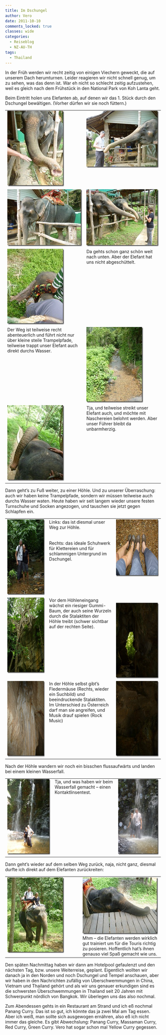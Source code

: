 ```yaml
---
title: Im Dschungel
author: Vero
date: 2011-10-10
comments_locked: true
classes: wide
categories:
  - Reiseblog
  - NZ-AU-TH
tags:
  - Thailand
---
```


In der Früh werden wir recht zeitig von einigen Viechern geweckt, die auf unserem Dach herumturnen. Leider reagieren wir nicht schnell genug, um zu sehen, was das denn ist. War eh nicht so schlecht zeitig aufzustehen, weil es gleich nach dem Frühstück in den National Park von Koh Lanta geht.

Beim Eintritt holen uns Elefanten ab, auf denen wir das 1. Stück durch den Dschungel bewältigen. (Vorher dürfen wir sie noch füttern.)

<table border="0" cellspacing="0" cellpadding="2" width="497"><tbody>
<tr>
    <td valign="top" width="252"><a href="/assets/images/2011/10/P1000091.jpg"><img src="/assets/images/2011/10/P1000091_thumb.jpg" width="184" height="244" alt="P1000091" border="0" /></a></td>
    <td valign="top" width="243"><a href="/assets/images/2011/10/P1000094.jpg"><img src="/assets/images/2011/10/P1000094_thumb.jpg" width="244" height="184" alt="P1000094" border="0" /></a></td>
</tr>
<tr>
    <td valign="top" width="252"><a href="/assets/images/2011/10/P1000095.jpg"><img src="/assets/images/2011/10/P1000095_thumb.jpg" width="244" height="184" alt="P1000095" border="0" /></a></td>
    <td valign="top" width="243"><a href="/assets/images/2011/10/P1000099.jpg"><img src="/assets/images/2011/10/P1000099_thumb.jpg" width="244" height="184" alt="P1000099" border="0" /></a></td>
</tr>
<tr>
    <td valign="top" width="252"><a href="/assets/images/2011/10/P1000103.jpg"><img src="/assets/images/2011/10/P1000103_thumb.jpg" width="184" height="244" alt="P1000103" border="0" /></a></td>
    <td valign="top" width="243">Da gehts schon ganz schön weit nach unten. Aber der Elefant hat uns nicht abgeschüttelt.</td>
</tr>
<tr>
    <td valign="top" width="252">Der Weg ist teilweise recht abenteuerlich und führt nicht nur über kleine steile Trampelpfade, teilweise trappt unser Elefant auch direkt durchs Wasser. </td>
    <td valign="top" width="243"><a href="/assets/images/2011/10/P1000110.jpg"><img src="/assets/images/2011/10/P1000110_thumb.jpg" width="184" height="244" alt="P1000110" border="0" /></a></td>
</tr>
<tr>
    <td valign="top" width="252"><a href="/assets/images/2011/10/P1000116.jpg"><img src="/assets/images/2011/10/P1000116_thumb.jpg" width="184" height="244" alt="P1000116" border="0" /></a></td>
    <td valign="top" width="243">Tja, und teilweise streikt unser Elefant auch, und möchte mit Naschereien belohnt werden. Aber unser Führer bleibt da unbarmherzig.</td>
</tr>
</tbody></table>

Dann geht’s zu Fuß weiter, zu einer Höhle. Und zu unserer Überraschung: auch wir haben keine Trampelpfade, sondern wir müssen teilweise auch durchs Wasser waten. Heute haben wir seit langem wieder unsere festen Turnschuhe und Socken angezogen, und tauschen sie jetzt gegen Schlapfen ein.

<table border="0" cellspacing="0" cellpadding="2" width="601"><tbody>
<tr>
    <td valign="top" width="185"><a href="/assets/images/2011/10/P1000130.jpg"><img src="/assets/images/2011/10/P1000130_thumb.jpg" width="184" height="244" alt="P1000130" border="0" /></a></td>
    <td valign="top" width="253">
      Links: das ist diesmal unser Weg zur Höhle.<br /><br /><br />
      Rechts: das ideale Schuhwerk für Klettereien und für schlammigen Untergrund im Dschungel. </td>
    <td valign="top" width="161"><a href="/assets/images/2011/10/P1000152.jpg"><img src="/assets/images/2011/10/P1000152_thumb.jpg" width="244" height="184" alt="P1000152" border="0" /></a></td>
</tr>
<tr>
    <td valign="top" width="185"><a href="/assets/images/2011/10/P1000132.jpg"><img src="/assets/images/2011/10/P1000132_thumb.jpg" width="184" height="244" alt="P1000132" border="0" /></a></td>
    <td valign="top" width="253">Vor dem Höhleneingang wächst ein riesiger Gummi-Baum, der auch seine Wurzeln durch die Stalaktiten der Höhle treibt (schwer sichtbar auf der rechten Seite).</td>
    <td valign="top" width="210"><br /><a href="/assets/images/2011/10/P1000137.jpg"><img src="/assets/images/2011/10/P1000137_thumb.jpg" width="184" height="244" alt="P1000137" border="0" /></a></td>
</tr>
<tr>
    <td valign="top" width="185"><a href="/assets/images/2011/10/P1000141.jpg"><img src="/assets/images/2011/10/P1000141_thumb.jpg" width="184" height="244" alt="P1000141" border="0" /></a></td>
    <td valign="top" width="253">In der Höhle selbst gibt’s Fledermäuse (Rechts, wieder ein Suchbild) und beeindruckende Stalaktiten. Im Unterschied zu Österreich darf man sie angreifen, und Musik drauf spielen (Rock Music)</td>
    <td valign="top" width="210"><a href="/assets/images/2011/10/P1000134.jpg"><img src="/assets/images/2011/10/P1000134_thumb.jpg" width="184" height="244" alt="P1000134" border="0" /></a></td>
</tr>
</tbody></table>

Nach der Höhle wandern wir noch ein bisschen flussaufwärts und landen bei einem kleinen Wasserfall.

<table border="0" cellspacing="0" cellpadding="2" width="612"><tbody>
<tr>
    <td valign="top" width="199"><a href="/assets/images/2011/10/P1000146.jpg"><img src="/assets/images/2011/10/P1000146_thumb.jpg" width="184" height="244" alt="P1000146" border="0" /></a></td>
    <td valign="top" width="224">Tja, und was haben wir beim Wasserfall gemacht – einen Kontaktlinsentest.</td>
    <td valign="top" width="187"><a href="/assets/images/2011/10/P1000150.jpg"><img src="/assets/images/2011/10/P1000150_thumb.jpg" width="184" height="244" alt="P1000150" border="0" /></a></td>
</tr>
</tbody></table>

Dann geht’s wieder auf dem selben Weg zurück, naja, nicht ganz, diesmal durfte ich direkt auf dem Elefanten zurückreiten:

<table border="0" cellspacing="0" cellpadding="2" width="600"><tbody>
<tr>
    <td valign="top" width="300"><a href="/assets/images/2011/10/P1000162.jpg"><img src="/assets/images/2011/10/P1000162_thumb.jpg" width="184" height="244" alt="P1000162" border="0" /></a></td>
    <td valign="top" width="300">
      <a href="/assets/images/2011/10/P1000166.jpg"><img src="/assets/images/2011/10/P1000166_thumb.jpg" width="244" height="184" alt="P1000166" border="0" /></a><br />
      Mhm – die Elefanten werden wirklich gut trainiert um für die Touris richtig zu posieren. Hoffentlich hat’s ihnen genauso viel Spaß gemacht wie uns.</td>
</tr>
</tbody></table>

Den späten Nachmittag haben wir dann am Hotelpool gefaulenzt und den nächsten Tag, bzw. unsere Weiterreise, geplant. Eigentlich wollten wir danach ja in den Norden und noch Dschungel und Tempel anschauen, aber wir haben in den Nachrichten zufällig von Überschwemmungen in China, Vietnam und Thailand gehört und als wir uns genauer erkundigen sind es die schwersten Überschwemmungen in Thailand seit 20 Jahren mit Schwerpunkt nördlich von Bangkok. Wir überlegen uns das also nochmal.

Zum Abendessen gehts in ein Restaurant am Strand und ich eß nochmal Panang Curry. Das ist so gut, ich könnte das ja zwei Mal am Tag essen. Aber ich weiß, man sollte sich ausgewogen ernähren, also eß ich nicht immer das gleiche. Es gibt Abwechslung: Panang Curry, Massaman Curry, Red Curry, Green Curry. Vero hat sogar schon mal Yellow Curry gegessen.
